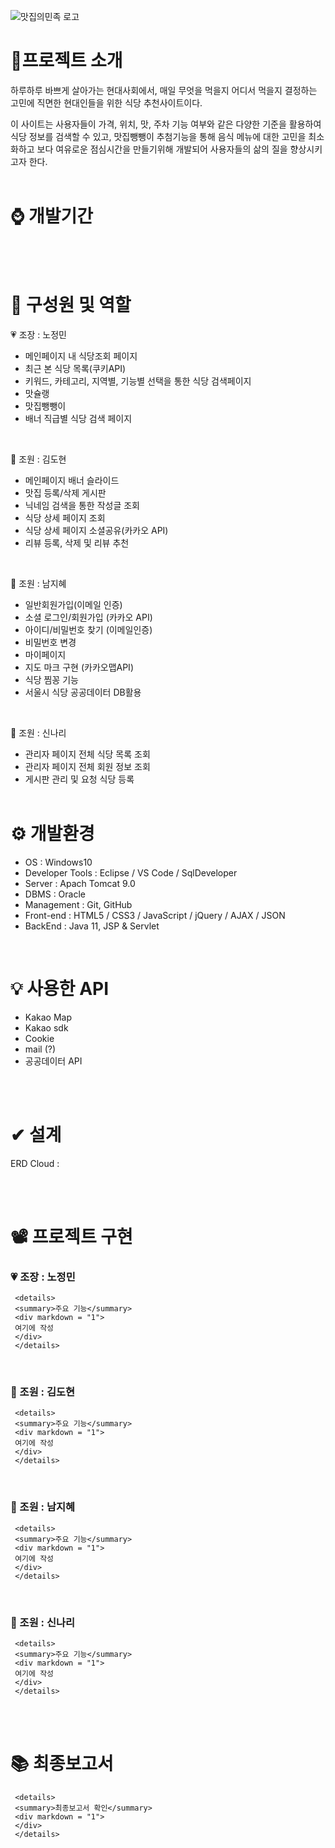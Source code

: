 ![맛집의민족 로고](https://github.com/jeongmingg/ssemi_project/assets/151509557/1a381701-47b2-429d-ac3d-22998fb6c680)

# 📌프로젝트 소개 

하루하루 바쁘게 살아가는 현대사회에서, 매일 무엇을 먹을지 어디서 먹을지 결정하는 고민에 직면한 현대인들을 위한 식당 추천사이트이다.

이 사이트는 사용자들이 가격, 위치, 맛, 주차 기능 여부와 같은 다양한 기준을 활용하여 식당 정보를 검색할 수 있고, 맛집뺑뺑이 추첨기능을 통해 음식 메뉴에 대한 고민을 최소화하고 보다 여유로운 점심시간을 만들기위해 개발되어 사용자들의 삶의 질을 향상시키고자 한다.
<br/><br/> 

# ⌚ 개발기간


<br/><br/> 

# 🌱 구성원 및 역할

💗 조장 : 노정민
   - 메인페이지 내 식당조회 페이지
   - 최근 본 식당 목록(쿠키API)
   - 키워드, 카테고리, 지역별, 기능별 선택을 통한 식당 검색페이지
   - 맛슐랭
   - 맛집뺑뺑이
   - 배너 직급별 식당 검색 페이지 
<br/>

💛 조원 : 김도현
   - 메인페이지 배너 슬라이드
   - 맛집 등록/삭제 게시판 
   - 닉네임 검색을 통한 작성글 조회
   - 식당 상세 페이지 조회
   - 식당 상세 페이지 소셜공유(카카오 API)
   - 리뷰 등록, 삭제 및 리뷰 추천
<br/>

💙 조원 : 남지혜
   - 일반회원가입(이메일 인증)
   - 소셜 로그인/회원가입 (카카오 API)
   - 아이디/비밀번호 찾기 (이메일인증)
   - 비밀번호 변경
   - 마이페이지
   - 지도 마크 구현 (카카오맵API)
   - 식당 찜꽁 기능
   - 서울시 식당 공공데이터 DB활용
<br/>

💜 조원 : 신나리
   - 관리자 페이지 전체 식당 목록 조회
   - 관리자 페이지 전체 회원 정보 조회
   - 게시판 관리 및 요청 식당 등록
<br/><br/>

# ⚙ 개발환경
- OS : Windows10
- Developer Tools : Eclipse / VS Code / SqlDeveloper
- Server : Apach Tomcat 9.0
- DBMS : Oracle
- Management : Git, GitHub
- Front-end : HTML5 / CSS3 / JavaScript / jQuery / AJAX / JSON 
- BackEnd : Java 11, JSP & Servlet 

<br/>

# 💡 사용한 API
- Kakao Map
- Kakao sdk
- Cookie
- mail (?)
- 공공데이터 API

<br/><br/>

# ✔ 설계
ERD Cloud : 


<br/><br/>

# 📽 프로젝트 구현

### 💗 조장 : 노정민
     <details>
     <summary>주요 기능</summary> 
     <div markdown = "1">
     여기에 작성
     </div>
     </details>
<br/>

### 💛 조원 : 김도현
     <details>
     <summary>주요 기능</summary> 
     <div markdown = "1">
     여기에 작성
     </div>
     </details>

<br/>

### 💙 조원 : 남지혜
     <details>
     <summary>주요 기능</summary> 
     <div markdown = "1">
     여기에 작성
     </div>
     </details>
<br/>

### 💜 조원 : 신나리
     <details>
     <summary>주요 기능</summary> 
     <div markdown = "1">
     여기에 작성
     </div>
     </details>
<br/><br/>

# 📚 최종보고서
     <details>
     <summary>최종보고서 확인</summary> 
     <div markdown = "1">
     </div>
     </details>
<br/><br/>

